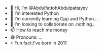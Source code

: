 - 👋 Hi, I’m @AbdulfattohAbdulpattayev
- 👀 I’m interested Python
- 🌱 I’m currently learning Cpp and Python...
- 💞️ I’m looking to collaborate on .nothing..
- 📫 How to reach me money
- 😄 Pronouns: ...
- ⚡ Fun fact:I've born in 2011

<!---
AbdulfattohAbdulpattayev/AbdulfattohAbdulpattayev is a ✨ special ✨ repository because its `README.md` (this file) appears on your GitHub profile.
You can click the Preview link to take a look at your changes.
--->
